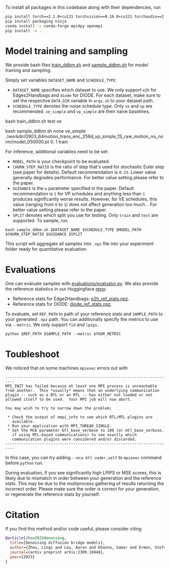

To install all packages in this codebase along with their dependencies, run
```sh
pip install torch==2.1.0+cu121 torchvision==0.16.0+cu121 torchaudio==2.1.0 --index-url https://download.pytorch.org/whl/cu121
pip install packaging ninja
conda install -c conda-forge mpi4py openmpi
pip install -e .
```

# Model training and sampling

We provide bash files [train_ddbm.sh](train_ddbm.sh) and [sample_ddbm.sh](sample_ddbm.sh) for model training and sampling. 

Simply set variables `DATASET_NAME` and `SCHEDULE_TYPE`:
- `DATASET_NAME` specifies which dataset to use. We only support `e2h` for Edges2Handbags and `diode` for DIODE. For each dataset, make sure to set the respective `DATA_DIR` variable in `args.sh` to your dataset path.
- `SCHEDULE_TYPE` denotes the noise schedule type. Only `ve` and `vp` are recommended. `ve_simple` and `vp_simple` are their naive baselines.



bash train_ddbm.sh test ve





bash sample_ddbm.sh none ve_simple ./workdir/0903_64motion_trans_enc_256d_vp_simple_1S_raw_motion_no_norm/model_050000.pt 0. 1 train










For inference, additional variables need to be set:
- `MODEL_PATH` is your checkpoint to be evaluated.
- `CHURN_STEP_RATIO` is the ratio of step that's used for stochastic Euler step (see paper for details). Default recommendation is `0.33`. Lower value generally degrades performance. For better value setting please refer to the paper.
- `GUIDANCE` is the `w` parameter specified in the paper. Default recommendation is `1` for VP schedules and anything less than `1` produces significantly worse results. However, for VE schedules, this value (ranging from `0` to `1`) does not affect generation too much. . For better value setting please refer to the paper.
- `SPLIT` denotes which split you use for testing. Only `train` and `test` are supported.
To sample, run
```
bash sample_ddbm.sh $DATASET_NAME $SCHEDULE_TYPE $MODEL_PATH $CHURN_STEP_RATIO $GUIDANCE $SPLIT
```
This script will aggregate all samples into `.npz` file into your experiment folder ready for quantitative evaluation.













# Evaluations

One can evaluate samples with [evaluations/evaluator.py](evaluations/evaluator.py). We also provide the reference statistics in our Huggingface [repo](https://huggingface.co/alexzhou907/DDBM):
- Reference stats for Edge2Handbags: [e2h_ref_stats.npz](https://huggingface.co/alexzhou907/DDBM/resolve/main/edges2handbags_ref_64_data.npz).
- Reference stats for DIODE: [diode_ref_stats.npz](https://huggingface.co/alexzhou907/DDBM/resolve/main/diode_ref_256_data.npz).

To evaluate, set `REF_PATH` to path of your reference stats and `SAMPLE_PATH` to your generated `.npz` path. You can additionally specify the metrics to use via `--metric`. We only support `fid` and `lpips`.
```
python $REF_PATH $SAMPLE_PATH --metric $YOUR_METRIC
```

# Toubleshoot

We noticed that on some machines `mpiexec` errors out with
```
--------------------------------------------------------------------------
MPI_INIT has failed because at least one MPI process is unreachable
from another.  This *usually* means that an underlying communication
plugin -- such as a BTL or an MTL -- has either not loaded or not
allowed itself to be used.  Your MPI job will now abort.

You may wish to try to narrow down the problem;  

 * Check the output of ompi_info to see which BTL/MTL plugins are
   available.
 * Run your application with MPI_THREAD_SINGLE.  
 * Set the MCA parameter btl_base_verbose to 100 (or mtl_base_verbose,
   if using MTL-based communications) to see exactly which
   communication plugins were considered and/or discarded.
--------------------------------------------------------------------------
```

In this case, you can try adding `--mca btl vader,self` to `mpiexec` command before `python` run.

During evaluation, if you see significantly high LPIPS or MSE scores, this is likely due to mismatch in order between your generation and the reference stats. This may be due to the multiprocess gathering of results returning the incorrect order. Please make sure the order is correct for your generation, or regenerate the reference stats by yourself.


# Citation

If you find this method and/or code useful, please consider citing

```bibtex
@article{zhou2023denoising,
  title={Denoising diffusion bridge models},
  author={Zhou, Linqi and Lou, Aaron and Khanna, Samar and Ermon, Stefano},
  journal={arXiv preprint arXiv:2309.16948},
  year={2023}
}
```

